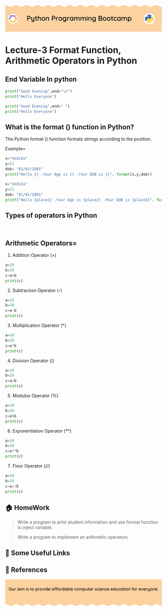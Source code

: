<!-- HEADER -->
<p align="center">
  <img  src="./../assets/header.png?" />
</p>

# Lecture-3 Format Function, Arithmetic Operators in Python

## End Variable In python

```python
print("Good Evening",end="\n")
print("Hello Everyone")
```
```python
print("Good Evening",end=" ")
print("Hello Everyone")
```
## What is the format () function in Python?
The Python format () function formats strings according to the position. 

Example=

```python
x="Vedika"
y=21
dob= "01/01/2001"
print("Hello {} .Your Age is {} .Your DOB is {}". format(x,y,dob))
```

```python
x="Vedika"
y=21
dob= "01/01/2001"
print("Hello {place1} .Your Age is {place2} .Your DOB is {place3}". format(place3=dob,place2=y,place1=x))
```

## Types of operators in Python
<br>

## Arithmetic Operators=
1. Addition Operator (+)

```python
a=10
b=20
c=a+b
print(c)
```
2. Subtraction Operator (-)

```python
a=10
b=20
c=a-b
print(c)
```
3. Multiplication Operator (*)

```python
a=10
b=20
c=a*b
print(c)
```
4. Division Operator (/)

```python
a=10
b=20
c=a/b
print(c)
```
5. Modulus Operator (%)

```python
a=10
b=20
c=a%b
print(c)
```
6. Exponentiation Operator (**)

```python
a=10
b=20
c=a**b
print(c)
```
7. Floor Operator (//)

```python
a=10
b=20
c=a//b
print(c)
```
## 🏠 HomeWork

>Write a program to print student information and use format function to inject variable.

> Write a program to implement an arithmetic operators.

## 🔗 Some Useful Links

## 📖 References

<!-- FOOTER -->
<p align="center">
  <img  src="./../assets/footer.png" />
</p>